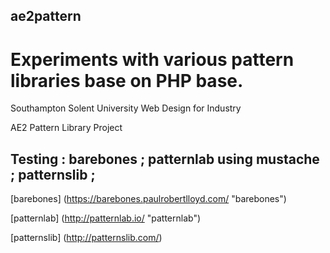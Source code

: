 ## ae2pattern
# Experiments with various pattern libraries base on PHP base.

Southampton Solent University
Web Design for Industry

AE2 Pattern Library Project

## Testing : barebones ; patternlab using mustache ; patternslib ;
 

[barebones] (https://barebones.paulrobertlloyd.com/ "barebones")

[patternlab] (http://patternlab.io/ "patternlab")

[patternslib] (http://patternslib.com/)